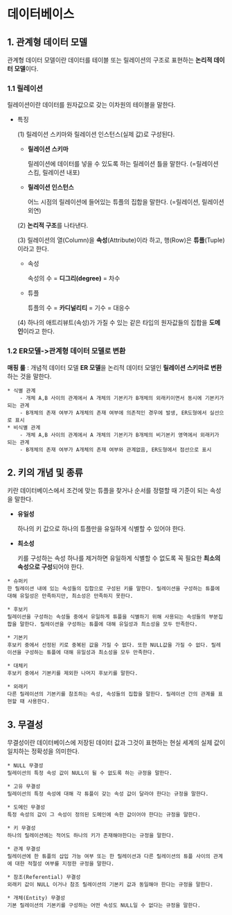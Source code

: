 # 데이터베이스

## 1. 관계형 데이터 모델

관계형 데이터 모델이란 데이터를 테이블 또는 릴레이션의 구조로 표현하는 **논리적 데이터 모델**이다.

### 1.1 릴레이션

릴레이션이란 데이터를 원자값으로 갖는 이차원의 테이블을 말한다.

- 특징

  (1) 릴레이션 스키마와 릴레이션 인스턴스(실제 값)로 구성된다.

  - **릴레이션 스키마**

    릴레이션에 데이터를 넣을 수 있도록 하는 릴레이션 틀을 말한다. (=릴레이션 스킴, 릴레이션 내포)

  - **릴레이션 인스턴스**

    어느 시점의 릴레이션에 들어있는 튜플의 집합을 말한다. (=릴레이션, 릴레이션 외연)

  (2) **논리적 구조**를 나타낸다.

  (3) 릴레이션의 열(Column)을 **속성**(Attribute)이라 하고, 행(Row)은 **튜플**(Tuple)이라고 한다.

  - 속성

    속성의 수 = **디그리(degree)** = 차수

  - 튜플

    튜플의 수 = **카디널리티** = 기수 = 대응수

  (4) 하나의 애트리뷰트(속성)가 가질 수 있는 같은 타입의 원자값들의 집합을 **도메인**이라고 한다.

### 1.2 ER모델->관계형 데이터 모델로 변환

**매핑 룰** : 개념적 데이터 모델 **ER 모델**을 논리적 데이터 모델인 **릴레이션 스키마로 변환**하는 것을 말한다.

```
* 식별 관계
	- 개체 A,B 사이의 관계에서 A 개체의 기본키가 B개체의 외래키이면서 동시에 기본키가 되는 관계
	- B개체의 존재 여부가 A개체의 존재 여부에 의존적인 경우에 발생, ER도형에서 실선으로 표시
* 비식별 관계 
	- 개체 A,B 사이의 관계에서 A 개체의 기본키가 B개체의 비기본키 영역에서 외래키가 되는 관계
	- B개체의 존재 여부가 A개체의 존재 여부와 관계없음, ER도형에서 점선으로 표시
```

## 2. 키의 개념 및 종류

키란 데이터베이스에서 조건에 맞는 튜플을 찾거나 순서를 정렬할 때 기준이 되는 속성을 말한다.

- **유일성**

  하나의 키 값으로 하나의 튜플만을 유일하게 식별할 수 있어야 한다.

- **최소성**

  키를 구성하는 속성 하나를 제거하면 유일하게 식별할 수 없도록 꼭 필요한 **최소의 속성으로 구성**되어야 한다.

```
* 슈퍼키
한 릴레이션 내에 있는 속성들의 집합으로 구성된 키를 말한다. 릴레이션을 구성하는 튜플에 대해 유일성은 만족하지만, 최소성은 만족하지 못한다.

* 후보키
릴레이션을 구성하는 속성들 중에서 유일하게 튜플을 식별하기 위해 사용되는 속성들의 부분집합을 말한다. 릴레이션을 구성하는 튜플에 대해 유일성과 최소성을 모두 만족한다.

* 기본키
후보키 중에서 선정된 키로 중복된 값을 가질 수 없다. 또한 NULL값을 가질 수 없다. 릴레이션을 구성하는 튜플에 대해 유일성과 최소성을 모두 만족한다. 

* 대체키
후보키 중에서 기본키를 제외한 나머지 후보키를 말한다.

* 외래키
다른 릴레이션의 기본키를 참조하는 속성, 속성들의 집합을 말한다. 릴레이션 간의 관계를 표현할 때 사용한다.
```

## 3. 무결성

무결성이란 데이터베이스에 저장된 데이터 값과 그것이 표현하는 현실 세계의 실제 값이 일치하는 정확성을 의미한다.

```
* NULL 무결성
릴레이션의 특정 속성 값이 NULL이 될 수 없도록 하는 규정을 말한다.

* 고유 무결성
릴레이션의 특정 속성에 대해 각 튜플이 갖는 속성 값이 달라야 한다는 규정을 말한다.

* 도메인 무결성
특정 속성의 값이 그 속성이 정의된 도메인에 속한 값이어야 한다는 규정을 말한다.

* 키 무결성
하나의 릴레이션에는 적어도 하나의 키가 존재해야한다는 규정을 말한다.

* 관계 무결성
릴레이션에 한 튜플의 삽입 가능 여부 또는 한 릴레이션과 다른 릴레이션의 튜플 사이의 관계에 대한 적절성 여부를 지정한 규정을 말한다. 

* 참조(Referential) 무결성
외래키 값이 NULL 이거나 참조 릴레이션의 기본키 값과 동일해야 한다는 규정을 말한다.

* 개체(Entity) 무결성
기본 릴레이션의 기본키를 구성하는 어떤 속성도 NULL일 수 없다는 규정을 말한다.
```